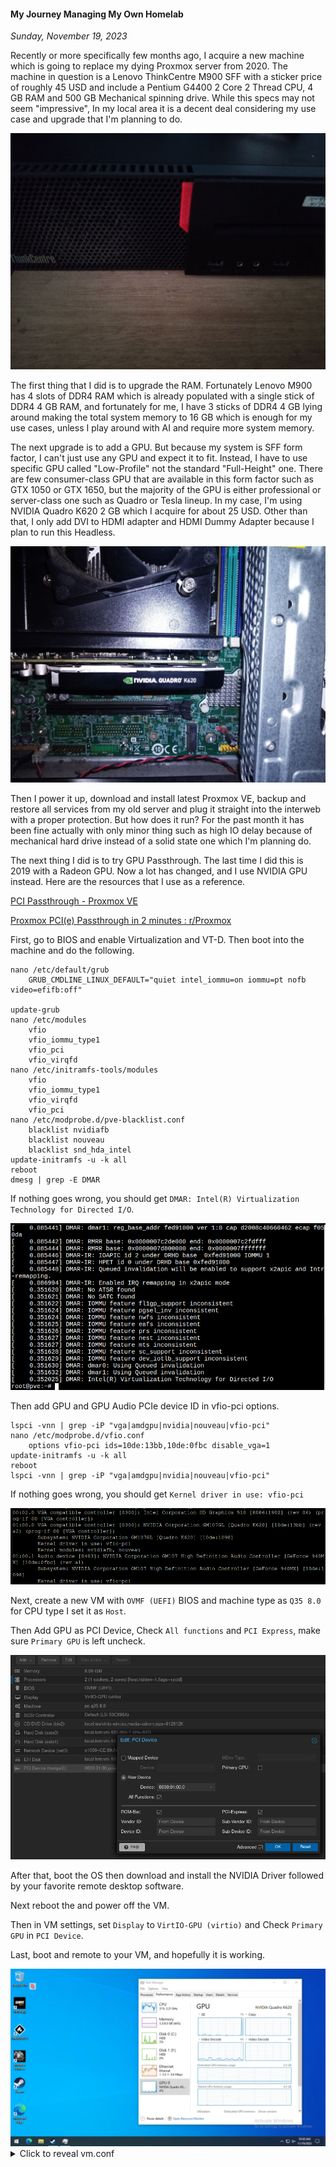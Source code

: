 #### My Journey Managing My Own Homelab
_Sunday, November 19, 2023_

Recently or more specifically few months ago, I acquire a new machine 
which is going to replace my dying Proxmox server from 2020. The machine 
in question is a Lenovo ThinkCentre M900 SFF with a sticker price of 
roughly 45 USD and include a Pentium G4400 2 Core 2 Thread CPU, 4 GB 
RAM and 500 GB Mechanical spinning drive. While this specs may not seem 
"impressive", In my local area it is a decent deal considering my 
use case and upgrade that I'm planning to do.

<div class="row">
	<div class="col-sm-3"></div>
	<div class="col-sm-6">
		<div class="img-thumbnail">
			<img class="img-fluid" loading="lazy" src="./posts/2023-11-19-my-journey-managing-my-own-homelab/01.jpg" alt="img">
		</div>
	</div>
	<div class="col-sm-3"></div>
</div>

The first thing that I did is to upgrade the RAM. Fortunately Lenovo 
M900 has 4 slots of DDR4 RAM which is already populated with a single 
stick of DDR4 4 GB RAM, and fortunately for me, I have 3 sticks of 
DDR4 4 GB lying around making the total system memory to 16 GB which 
is enough for my use cases, unless I play around with AI and require 
more system memory.

The next upgrade is to add a GPU. But because my system is SFF form 
factor, I can't just use any GPU and expect it to fit. Instead, I 
have to use specific GPU called "Low-Profile" not the standard 
"Full-Height" one. There are few consumer-class GPU that are available 
in this form factor such as GTX 1050 or GTX 1650, but the majority of 
the GPU is either professional or server-class one such as Quadro 
or Tesla lineup. In my case, I'm using NVIDIA Quadro K620 2 GB which 
I acquire for about 25 USD. Other than that, I only add DVI to HDMI 
adapter and HDMI Dummy Adapter because I plan to run this Headless.

<div class="row">
	<div class="col-sm-3"></div>
	<div class="col-sm-6">
		<div class="img-thumbnail">
			<img class="img-fluid" loading="lazy" src="./posts/2023-11-19-my-journey-managing-my-own-homelab/02.jpg" alt="img">
		</div>
	</div>
	<div class="col-sm-3"></div>
</div>

Then I power it up, download and install latest Proxmox VE, backup 
and restore all services from my old server and plug it straight 
into the interweb with a proper protection. But how does it run? 
For the past month it has been fine actually with only minor thing such 
as high IO delay because of mechanical hard drive instead of a solid 
state one which I'm planning do.


The next thing I did is to try GPU Passthrough. The last time I did this 
is 2019 with a Radeon GPU. Now a lot has changed, and I use NVIDIA GPU 
instead. Here are the resources that I use as a reference.

[PCI Passthrough - Proxmox VE](https://pve.proxmox.com/wiki/PCI_Passthrough)

[Proxmox PCI(e) Passthrough in 2 minutes : r/Proxmox](https://www.reddit.com/r/Proxmox/comments/lcnn5w/proxmox_pcie_passthrough_in_2_minutes/)

First, go to BIOS and enable Virtualization and VT-D. Then boot into 
the machine and do the following.
```
nano /etc/default/grub
	GRUB_CMDLINE_LINUX_DEFAULT="quiet intel_iommu=on iommu=pt nofb video=efifb:off"

update-grub
nano /etc/modules
	vfio
	vfio_iommu_type1
	vfio_pci
	vfio_virqfd
nano /etc/initramfs-tools/modules
	vfio
	vfio_iommu_type1
	vfio_virqfd
	vfio_pci
nano /etc/modprobe.d/pve-blacklist.conf
	blacklist nvidiafb
	blacklist nouveau
	blacklist snd_hda_intel
update-initramfs -u -k all
reboot
dmesg | grep -E DMAR
```
If nothing goes wrong, you should get `DMAR: Intel(R) Virtualization Technology for Directed I/O`.
<div class="row">
	<div class="col-sm-3"></div>
	<div class="col-sm-6">
		<div class="img-thumbnail">
			<img class="img-fluid" loading="lazy" src="./posts/2023-11-19-my-journey-managing-my-own-homelab/03.png" alt="img">
		</div>
	</div>
	<div class="col-sm-3"></div>
</div>

Then add GPU and GPU Audio PCIe device ID in vfio-pci options.
```
lspci -vnn | grep -iP "vga|amdgpu|nvidia|nouveau|vfio-pci"
nano /etc/modprobe.d/vfio.conf
	options vfio-pci ids=10de:13bb,10de:0fbc disable_vga=1
update-initramfs -u -k all
reboot
lspci -vnn | grep -iP "vga|amdgpu|nvidia|nouveau|vfio-pci"
```
If nothing goes wrong, you should get `Kernel driver in use: vfio-pci`
<div class="row">
	<div class="col-sm-3"></div>
	<div class="col-sm-6">
		<div class="img-thumbnail">
			<img class="img-fluid" loading="lazy" src="./posts/2023-11-19-my-journey-managing-my-own-homelab/04.png" alt="img">
		</div>
	</div>
	<div class="col-sm-3"></div>
</div>

Next, create a new VM with `OVMF (UEFI)` BIOS and machine type as 
`Q35 8.0` for CPU type I set it as `Host`.

Then Add GPU as PCI Device, Check `All functions` and `PCI Express`, 
make sure `Primary GPU` is left uncheck.

<div class="row">
	<div class="col-sm-3"></div>
	<div class="col-sm-6">
		<div class="img-thumbnail">
			<img class="img-fluid" loading="lazy" src="./posts/2023-11-19-my-journey-managing-my-own-homelab/05.png" alt="img">
		</div>
	</div>
	<div class="col-sm-3"></div>
</div>

After that, boot the OS then download and install the NVIDIA Driver 
followed by your favorite remote desktop software.

Next reboot the and power off the VM.

Then in VM settings, set `Display` to `VirtIO-GPU (virtio)` and 
Check `Primary GPU` in `PCI Device`. 

Last, boot and remote to your VM, and hopefully it is working.

<div class="row">
	<div class="col-sm-3"></div>
	<div class="col-sm-6">
		<div class="img-thumbnail">
			<img class="img-fluid" loading="lazy" src="./posts/2023-11-19-my-journey-managing-my-own-homelab/06.png" alt="img">
		</div>
	</div>
	<div class="col-sm-3"></div>
</div>

<details>
<summary>Click to reveal vm.conf</summary>
```
bios: ovmf
boot: order=sata0;ide2;net0
cores: 2
cpu: host,hidden=1,flags=+pcid
efidisk0: local-lvm:vm-101-disk-0,efitype=4m,pre-enrolled-keys=1,size=4M
hostpci0: 0000:01:00,pcie=1,x-vga=1
ide2: local:iso/virtio-win.iso,media=cdrom,size=612812K
machine: pc-q35-8.0
memory: 8192
meta: creation-qemu=8.0.2,ctime=1698721066
name: vm.umbrella.net
net0: e1000=CD:80:C8:38:BE:0A,bridge=vmbr0,firewall=1
numa: 0
ostype: win10
sata0: local-lvm:vm-101-disk-1,size=64G
sata1: local-lvm:vm-101-disk-2,size=128G
smbios1: uuid=f64b38da-1149-4fc0-a3cf-05008ff2f08d
sockets: 1
vga: virtio
vmgenid: 1e606f3e-6cfc-42af-844b-cf61f4ebcb05
```
</details>

